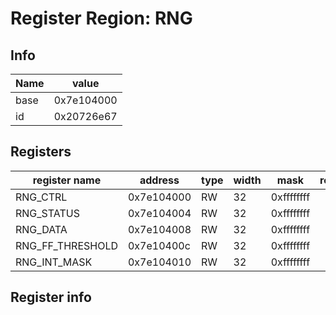 # Register Region: RNG


## Info

| Name | value |
| --- | --- |
| base | 0x7e104000 |
| id | 0x20726e67 |

## Registers

| register name | address | type | width | mask | reset |
| --- | --- | --- | --- | --- | --- |
| RNG_CTRL | 0x7e104000 | RW | 32 | 0xffffffff |  |
| RNG_STATUS | 0x7e104004 | RW | 32 | 0xffffffff |  |
| RNG_DATA | 0x7e104008 | RW | 32 | 0xffffffff |  |
| RNG_FF_THRESHOLD | 0x7e10400c | RW | 32 | 0xffffffff |  |
| RNG_INT_MASK | 0x7e104010 | RW | 32 | 0xffffffff |  |

## Register info

